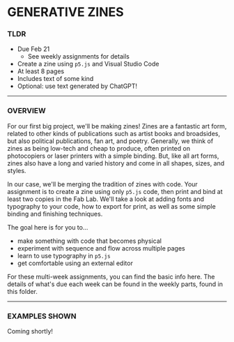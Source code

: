 # GENERATIVE ZINES

### TLDR

* Due Feb 21  
  * See weekly assignments for details  
* Create a zine using `p5.js` and Visual Studio Code  
* At least 8 pages  
* Includes text of some kind  
* Optional: use text generated by ChatGPT!  

- - -

### OVERVIEW
For our first big project, we'll be making zines! Zines are a fantastic art form, related to other kinds of publications such as artist books and broadsides, but also political publications, fan art, and poetry. Generally, we think of zines as being low-tech and cheap to produce, often printed on photocopiers or laser printers with a simple binding. But, like all art forms, zines also have a long and varied history and come in all shapes, sizes, and styles.

In our case, we'll be merging the tradition of zines with code. Your assignment is to create a zine using only `p5.js` code, then print and bind at least two copies in the Fab Lab. We'll take a look at adding fonts and typography to your code, how to export for print, as well as some simple binding and finishing techniques.

The goal here is for you to...
- make something with code that becomes physical  
- experiment with sequence and flow across multiple pages  
- learn to use typography in `p5.js`  
- get comfortable using an external editor  

For these multi-week assignments, you can find the basic info here. The details of what's due each week can be found in the weekly parts, found in this folder.

- - -

### EXAMPLES SHOWN  

Coming shortly!


